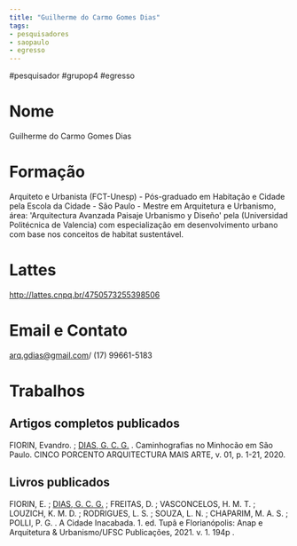 ```yaml
---
title: "Guilherme do Carmo Gomes Dias"
tags: 
- pesquisadores
- saopaulo
- egresso
---
```


#pesquisador #grupop4 #egresso 

# Nome
Guilherme do Carmo Gomes Dias
# Formação
Arquiteto e Urbanista (FCT-Unesp) - Pós-graduado em Habitação e Cidade pela Escola da Cidade - São Paulo - Mestre em Arquitetura e Urbanismo, área: 'Arquitectura Avanzada Paisaje Urbanismo y Diseño' pela (Universidad Politécnica de Valencia) com especialização em desenvolvimento urbano com base nos conceitos de habitat sustentável.
# Lattes
http://lattes.cnpq.br/4750573255398506
# Email e Contato
arq.gdias@gmail.com/ (17) 99661-5183
# Trabalhos

## Artigos completos publicados

FIORIN, Evandro. ; [DIAS, G. C. G.](http://lattes.cnpq.br/4750573255398506) . Caminhografias no Minhocão em São Paulo. CINCO PORCENTO ARQUITECTURA MAIS ARTE, v. 01, p. 1-21, 2020.

## Livros publicados

FIORIN, E. ; [DIAS, G. C. G.](http://lattes.cnpq.br/4750573255398506) ; FREITAS, D. ; VASCONCELOS, H. M. T. ; LOUZICH, K. M. D. ; RODRIGUES, L. S. ; SOUZA, L. N. ; CHAPARIM, M. A. S. ; POLLI, P. G. . A Cidade Inacabada. 1. ed. Tupã e Florianópolis: Anap e Arquitetura & Urbanismo/UFSC Publicações, 2021. v. 1. 194p .
